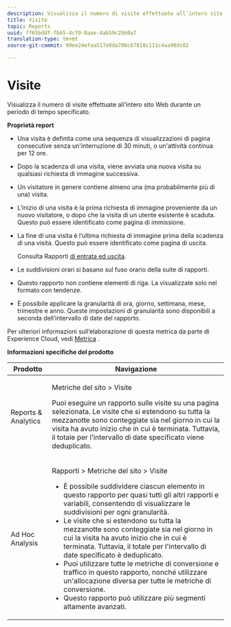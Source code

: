 ```yaml
---
description: Visualizza il numero di visite effettuate all’intero sito Web durante un periodo di tempo specificato.
title: Visite
topic: Reports
uuid: ff65bddf-fb65-4cf0-8aae-4ab59c2bb0a7
translation-type: tm+mt
source-git-commit: 99ee24efaa517e8da700c67818c111c4aa90dc02

---
```



# Visite

Visualizza il numero di visite effettuate all’intero sito Web durante un periodo di tempo specificato.

**Proprietà report**

* Una visita è definita come una sequenza di visualizzazioni di pagina consecutive senza un'interruzione di 30 minuti, o un'attività continua per 12 ore.
* Dopo la scadenza di una visita, viene avviata una nuova visita su qualsiasi richiesta di immagine successiva.
* Un visitatore in genere contiene almeno una (ma probabilmente più di una) visita.
* L’inizio di una visita è la prima richiesta di immagine proveniente da un nuovo visitatore, o dopo che la visita di un utente esistente è scaduta. Questo può essere identificato come pagina di immissione.
* La fine di una visita è l’ultima richiesta di immagine prima della scadenza di una visita. Questo può essere identificato come pagina di uscita.

   Consulta Rapporti [di entrata ed uscita](/help/components/c-variables/dimensionslist/reports-entries-exits.md).
* Le suddivisioni orari si basano sul fuso orario della suite di rapporti.
* Questo rapporto non contiene elementi di riga. La visualizzate solo nel formato con tendenze.
* È possibile applicare la granularità di ora, giorno, settimana, mese, trimestre e anno. Queste impostazioni di granularità sono disponibili a seconda dell’intervallo di date del rapporto.

Per ulteriori informazioni sull’elaborazione di questa metrica da parte di Experience Cloud, vedi [Metrica](/help/components/c-variables/c-metrics/metrics-visit.md) .

**Informazioni specifiche del prodotto**

<table id="table_3138CA443CAC4F55838216E8B8786EE2"> 
 <thead> 
  <tr> 
   <th colname="col1" class="entry"> Prodotto </th> 
   <th colname="col2" class="entry"> Navigazione </th> 
  </tr> 
 </thead>
 <tbody> 
  <tr> 
   <td colname="col1"> <p> Reports &amp; Analytics </p> </td> 
   <td colname="col2"> <p> <span class="uicontrol"> Metriche</span> del sito &gt; <span class="uicontrol"> Visite</span> </p> <p>Puoi eseguire un rapporto <span class="wintitle"> sulle</span> visite su una pagina selezionata. Le visite che si estendono su tutta la mezzanotte sono conteggiate sia nel giorno in cui la visita ha avuto inizio che in cui è terminata. Tuttavia, il totale per l'intervallo di date specificato viene deduplicato. </p> </td> 
  </tr> 
  <tr> 
   <td colname="col1"> <p> Ad Hoc Analysis </p> </td> 
   <td colname="col2"> <p> <span class="uicontrol"> Rapporti</span> &gt; <span class="uicontrol"> Metriche</span> del sito &gt; <span class="uicontrol"> Visite</span> </p> 
    <ul id="ul_73FEE02C129041D6A63F2DB07676960F"> 
     <li id="li_CC3BB22DE97941EB8032BE4421FFC173"> È possibile suddividere ciascun elemento in questo rapporto per quasi tutti gli altri rapporti e variabili, consentendo di visualizzare le suddivisioni per ogni granularità. </li> 
     <li id="li_D53D480D73264D47945C9E1202B7BD4F">Le visite che si estendono su tutta la mezzanotte sono conteggiate sia nel giorno in cui la visita ha avuto inizio che in cui è terminata. Tuttavia, il totale per l'intervallo di date specificato è deduplicato. </li> 
     <li id="li_B8BCC584F95B407DB87F5EA57CC88F62">Puoi utilizzare tutte le metriche di conversione e traffico in questo rapporto, nonché utilizzare un'allocazione diversa per tutte le metriche di conversione. </li> 
     <li id="li_0F342D3DCFF44ABAB79BD0F9E7F43E1E">Questo rapporto può utilizzare più segmenti altamente avanzati. </li> 
    </ul> </td> 
  </tr> 
 </tbody> 
</table>

